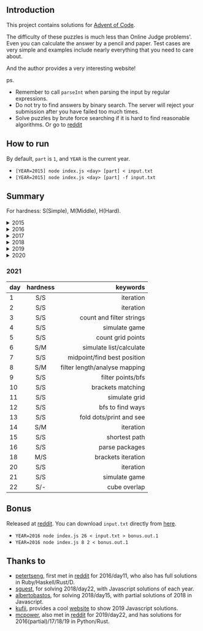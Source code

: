 ## Introduction

This project contains solutions for [Advent of Code](http://adventofcode.com/).

The difficulty of these puzzles is much less than Online Judge problems'. Even you can calculate the answer by a pencil and paper. Test cases are very simple and examples include nearly everything that you need to care about.

And the author provides a very interesting website!

ps.  
- Remember to call `parseInt` when parsing the input by regular expressions.  
- Do not try to find answers by binary search. The server will reject your submission after you have failed too much times.  
- Solve puzzles by brute force searching if it is hard to find reasonable algorithms. Or go to [reddit](https://www.reddit.com/r/adventofcode/)

## How to run

By default, `part` is `1`, and `YEAR` is the current year.

- `[YEAR=2015] node index.js <day> [part] < input.txt`
- `[YEAR=2015] node index.js <day> [part] -f input.txt`

## Summary

For hardness: S(Simple), M(Middle), H(Hard).

<details>
  <summary>2015</summary>

| day | hardness | keywords                        |
| --- |:--------:| -------------------------------:|
|  1  |   S/S    | iteration                       |
|  2  |   S/S    | iteration                       |
|  3  |   S/S    | simulation                      |
|  4  |   S/S    | md5                             |
|  5  |   S/S    | filter strings                  |
|  6  |   S/S    | simulation                      |
|  7  |   M/M    | post-order tree traveling       |
|  8  |   S/S    | string replacement              |
|  9  |   S/S    | permutation                     |
| 10  |   S/S    | iteration                       |
| 11  |   S/S    | filter strings                  |
| 12  |   S/S    | recursion                       |
| 13  |   S/S    | permutation                     |
| 14  |   S/S    | simulation                      |
| 15  |   S/S    | permutation                     |
| 16  |   S/S    | filter                          |
| 17  |   M/M    | dynamic programming             |
| 18  |   S/S    | simulation                      |
| 19  |   S/H    | iteration/special laws          |
| 20  |   M/M    | find bound                      |
| 21  |   M/M    | permutation                     |
| 22  |   H/H    | dfs                             |
| 23  |   S/S    | cpu                             |
| 24  |   M/M    | dynamic programming             |
| 25  |   S/-    | iteration                       |

</details>

<details>
  <summary>2016</summary>

| day | hardness | keywords                        |
| --- |:--------:| -------------------------------:|
|  1  |   S/S    | simulation                      |
|  2  |   S/S    | simulation                      |
|  3  |   S/S    | filter                          |
|  4  |   S/S    | filter                          |
|  5  |   S/S    | md5                             |
|  6  |   S/S    | array operations                |
|  7  |   S/S    | filter                          |
|  8  |   S/S    | simulation                      |
|  9  |   S/S    | string replacement/recursion    |
| 10  |   S/S    | simulation                      |
| 11  |   H/H    | bfs, optimization               |
| 12  |   S/S    | cpu                             |
| 13  |   H/H    | bfs                             |
| 14  |   S/S    | md5                             |
| 15  |   S/S    | iteration                       |
| 16  |   S/S    | iteration                       |
| 17  |   M/M    | md5, bfs                        |
| 18  |   S/S    | iteration                       |
| 19  |   H/H    | find laws/dynamic programming   |
| 20  |   M/M    | merge intervals                 |
| 21  |   S/S    | simulation                      |
| 22  |   S/H    | filter/bfs with special laws    |
| 23  |   S/M    | cpu/optimization                |
| 24  |   M/M    | bfs, permutation                |
| 25  |   S/-    | cpu, find first                 |

</details>

<details>
  <summary>2017</summary>

| day | hardness | keywords                        |
| --- |:--------:| -------------------------------:|
|  1  |   S/S    | iteration                       |
|  2  |   S/S    | iteration                       |
|  3  |   S/M    | find laws/infinite grid         |
|  4  |   S/S    | filter strings                  |
|  5  |   S/S    | iteration                       |
|  6  |   S/S    | simulation                      |
|  7  |   S/S    | tree simulation/recursion       |
|  8  |   S/S    | simple cpu simulation           |
|  9  |   S/S    | iteration                       |
| 10  |   S/S    | simulation                      |
| 11  |   S/S    | find laws/simulation            |
| 12  |   S/S    | bfs                             |
| 13  |   S/S    | simulation/find first           |
| 14  |   S/M    | iteration/bfs                   |
| 15  |   S/S    | iteration                       |
| 16  |   S/M    | simulation/find laws            |
| 17  |   S/S    | iteration                       |
| 18  |   S/M    | cpu                             |
| 19  |   S/S    | simulation                      |
| 20  |   S/M    | find stable/filter collisions   |
| 21  |   M/M    | iterate grid                    |
| 22  |   S/S    | infinite grid                   |
| 23  |   S/H    | cpu/assembly to filter primes   |
| 24  |   S/S    | dfs                             |
| 25  |   S/-    | turing machine                  |

</details>

<details>
  <summary>2018</summary>

| day | hardness | keywords                        |
| --- |:--------:| -------------------------------:|
|  1  |   S/S    | iteration                       |
|  2  |   S/S    | filter strings/sort then diff   |
|  3  |   S/S    | rectangles overlap              |
|  4  |   M/M    | simulation                      |
|  5  |   S/S    | merge with stack                |
|  6  |   M/S    | simulation                      |
|  7  |   S/M    | typology sorting/simulation     |
|  8  |   S/S    | string parsing/recursion        |
|  9  |   S/M    | simulation                      |
| 10  |   M/S    | auto scale                      |
| 11  |   S/M    | find the max sum rectangle      |
| 12  |   S/S    | simulation/find loop            |
| 13  |   S/S    | simulation                      |
| 14  |   S/S    | iteration/string match          |
| 15  |   M/S    | simulation/find bound           |
| 16  |   S/S    | cpu                             |
| 17  |   M/S    | water simulation                |
| 18  |   S/S    | simulation/find loop            |
| 19  |   S/S    | cpu/find logic                  |
| 20  |   S/S    | parse regexp and bfs            |
| 21  |   S/S    | cpu to find logic               |
| 22  |   S/M    | dp/bfs                          |
| 23  |   S/H    | filter/max clique               |
| 24  |   S/S    | simulation/find bound           |
| 25  |   S/-    | bfs                             |

</details>

<details>
  <summary>2019</summary>

| day | hardness | keywords                        |
| --- |:--------:| -------------------------------:|
|  1  |   S/S    | iteration                       |
|  2  |   S/S    | cpu                             |
|  3  |   M/S    | line cross                      |
|  4  |   S/S    | filter numbers                  |
|  5  |   S/S    | cpu                             |
|  6  |   S/S    | bfs/nearest common ancestor     |
|  7  |   S/M    | cpu/generators                  |
|  8  |   S/S    | count numbers/print and see     |
|  9  |   M/S    | big numbers cpu                 |
| 10  |   M/M    | check connectivity/sort by k    |
| 11  |   S/S    | cpu count visited/print and see |
| 12  |   S/M    | n-object simulation/lcm         |
| 13  |   S/H    | cpu output map/game simulation  |
| 14  |   S/S    | typology sorting/binary search  |
| 15  |   S/S    | bfs                             |
| 16  |   S/M    | fft simulation                  |
| 17  |   S/M    | find intersections/cut routes   |
| 18  |   M/H    | shortest path                   |
| 19  |   S/S    | count/find                      |
| 20  |   M/M    | shortest path                   |
| 21  |   M/H    | boolean cpu programming         |
| 22  |   S/H    | shuffle simulation/number theory|
| 23  |   M/M    | multiple cpus                   |
| 24  |   S/S    | life game simulation            |
| 25  |   M/-    | cpu rpg                         |

Different scripts for day 25,

- day25.js, normal program but has `-i` option to load commands
- day25-map.js, searching for all rooms
- day25-input.txt, according to the rooms map, collect items and go to the checkpoint room 
- day25-drop.js, try each possible combinations of items to pass the weight check

</details>

<details>
  <summary>2020</summary>

| day | hardness | keywords                        |
| --- |:--------:| -------------------------------:|
|  1  |   S/S    | 2 sum/3 sum                     |
|  2  |   S/S    | filter strings                  |
|  3  |   S/S    | count                           |
|  4  |   S/S    | filter strings                  |
|  5  |   S/S    | iteration/print and see         |
|  6  |   S/S    | count                           |
|  7  |   S/S    | bfs                             |
|  8  |   S/S    | cpu                             |
|  9  |   S/S    | filter/two points               |
| 10  |   S/S    | sort and count/dp               |
| 11  |   S/S    | life games simulation           |
| 12  |   S/S    | moving iteration                |
| 13  |   S/M    | find min/number theory          |
| 14  |   S/S    | bits iteration                  |
| 15  |   S/S    | iteration                       |
| 16  |   S/S    | filter/match                    |
| 17  |   S/S    | 3d/4d life games simulation     |
| 18  |   S/S    | arithmetic ast                  |
| 19  |   S/M    | regexp tree/special convertion  |
| 20  |   S/H    | picture matching/pattern search |
| 21  |   M/S    | analyze insets                  |
| 22  |   S/S    | cards array iteration           |
| 23  |   S/S    | array iteration                 |
| 24  |   S/S    | hex flip/life game simulation   |
| 25  |   S/-    | number iteration                |

</details>

### 2021

| day | hardness | keywords                        |
| --- |:--------:| -------------------------------:|
|  1  |   S/S    | iteration                       |
|  2  |   S/S    | iteration                       |
|  3  |   S/S    | count and filter strings        |
|  4  |   S/S    | simulate game                   |
|  5  |   S/S    | count grid points               |
|  6  |   S/M    | simulate list/calculate         |
|  7  |   S/S    | midpoint/find best position     |
|  8  |   S/M    | filter length/analyse mapping   |
|  9  |   S/S    | filter points/bfs               |
| 10  |   S/S    | brackets matching               |
| 11  |   S/S    | simulate grid                   |
| 12  |   S/S    | bfs to find ways                |
| 13  |   S/S    | fold dots/print and see         |
| 14  |   S/M    | iteration                       |
| 15  |   S/S    | shortest path                   |
| 16  |   S/S    | parse packages                  |
| 18  |   M/S    | brackets iteration              |
| 20  |   S/S    | iteration                       |
| 21  |   S/S    | simulate game                   |
| 22  |   S/-    | cube overlap                    |

## Bonus

Released at [reddit](https://www.reddit.com/r/adventofcode/comments/72aizu/bonus_challenge/). You can download `input.txt` directly from [here](https://gist.githubusercontent.com/topaz/15518587415ccd0468767aed4192bfd3/raw/c5bfd6a7d40eabe1ae8b9a0fb36a939cb0c5ddf4/bonuschallenge.txt).

- `YEAR=2016 node index.js 26 < input.txt > bonus.out.1`
- `YEAR=2016 node index.js 8 2 < bonus.out.1`

## Thanks to

- [petertseng](https://github.com/petertseng), first met in [reddit](https://www.reddit.com/r/adventofcode/comments/5hoia9/2016_day_11_solutions/db1v1ws/) for 2016/day11, who also has full solutions in Ruby/Haskell/Rust/D.
- [sguest](https://github.com/sguest/advent-of-code), for solving 2018/day22, with Javascript solutions of each year.
- [albertobastos](https://github.com/albertobastos/advent-of-code-2018-nodejs), for solving 2018/day15, with partial solutions of 2018 in Javascript.
- [kufii](https://github.com/kufii/Advent-Of-Code-2019-Solutions), provides a cool [website](https://kufii.github.io/Advent-Of-Code-2019-Solutions/) to show 2019 Javascript solutions.
- [mcpower](https://github.com/mcpower/adventofcode), also met in [reddit](https://www.reddit.com/r/adventofcode/comments/ee0rqi/2019_day_22_solutions/fbnkaju/) for 2019/day22, and has solutions for 2016(partial)/17/18/19 in Python/Rust.
